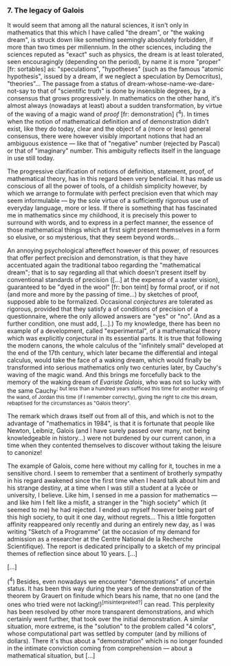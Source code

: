 ### 7. The legacy of Galois
It would seem that among all the natural sciences, it isn't only in mathematics that this which I have called "the dream", or "the waking dream", is struck down like something seemingly absolutely forbidden, if more than two times per millennium. In the other sciences, including the sciences reputed as "exact" such as physics, the dream is at least tolerated, seen encouragingly (depending on the period), by name it is more "proper" [fr: sortables] as: "speculations", "hypotheses" (such as the famous "atomic hypothesis", issued by a dream, if we neglect a speculation by Democritus), "theories"... The passage from a status of dream-whose-name-we-dare-not-say to that of "scientific truth" is done by insensible degrees, by a consensus that grows progressively. In mathematics on the other hand, it's almost always (nowadays at least) about a sudden transformation, by virtue of the waving of a magic wand of _proof_ [fr: demonstration] (<sup>4</sup>). In times when the notion of mathematical definition and of demonstration didn't exist, like they do today, clear and the object of a (more or less) general consensus, there were however visibly important notions that had an ambiguous existence &mdash; like that of "negative" number (rejected by Pascal) or that of "imaginary" number. This ambiguity reflects itself in the language in use still today.

The progressive clarification of notions of definition, statement, proof, of mathematical theory, has in this regard been very beneficial. It has made us conscious of all the power of tools, of a childish simplicity however, by which we arrange to formulate with perfect precision even that which may seem informulable &mdash; by the sole virtue of a sufficiently rigorous use of everyday language, more or less. If there is something that has fascinated me in mathematics since my childhood, it is precisely this power to surround with words, and to express in a perfect manner, the essence of those mathematical things which at first sight present themselves in a form so elusive, or so mysterious, that they seem beyond words...

An annoying psychological aftereffect however of this power, of resources that offer perfect precision and demonstration, is that they have accentuated again the traditional taboo regarding the "mathematical dream"; that is to say regarding all that which doesn't present itself by conventional standards of precision ([...] at the expense of a vaster vision), guaranteed to be "dyed in the wool" [fr: bon teint] by formal proof, or if not (and more and more by the passing of time...) by sketches of proof, supposed able to be formalized. Occasional _conjectures_ are tolerated as rigorous, provided that they satisfy a of conditions of precision of a questionnaire, where the only allowed answers are "yes" or "no". (And as a further condition, one must add, [...].) To my knowledge, there has been no example of a development, called "experimental", of a mathematical theory which was explicitly conjectural in its essential parts. It is true that following the modern canons, the whole calculus of the "infinitely small" developed at the end of the 17th century, which later became the differential and integal calculus, would take the face of a waking dream, which would finally be transformed into serious mathematics only two centuries later, by Cauchy's waving of the magic wand. And this brings me forcefully back to the memory of the waking dream of _Evariste Galois_, who was not so lucky with the same Cauchy<sup>; but less than a hundred years sufficed this time for another waving of the wand, of Jordan this time (if I remember correctly), giving the right to cite this dream, rebaptised for the circumstances as "Galois theory".

The remark which draws itself out from all of this, and which is not to the advantage of "mathematics in 1984", is that it is fortunate that people like Newton, Leibniz, Galois (and I have surely passed over many, not being knowledgeable in history...) were not burdened by our current canon, in a time when they contented themselves to discover without taking the leisure to canonize!

The example of Galois, come here without my calling for it, touches in me a sensitive chord. I seem to remember that a sentiment of brotherly sympathy in his regard awakened since the first time when I heard talk about him and his strange destiny, at a time when I was still a student at a lycée or university, I believe. Like him, I sensed in me a passion for mathematics &mdash; and like him I felt like a misfit, a stranger in the "high society" which (it seemed to me) he had rejected. I ended up myself however being part of this high society, to quit it one day, without regrets... This a little forgotten affinity reappeared only recently and during an entirely new day, as I was writing "Sketch of a Programme" (at the occasion of my demand for admission as a researcher at the Centre National de la Recherche Scientifique). The report is dedicated principally to a sketch of my principal themes of reflection since about 10 years. [...]

[...]

(<sup>4</sup>) Besides, even nowadays we encounter "demonstrations" of uncertain status. It has been this way during the years of the demonstration of the theorem by Grauert on finitude which bears his name, that no one (and the ones who tried were not lacking!)<sup>[misinterpreted?]</sup> can read. This perplexity has been resolved by other more transparent demonstrations, and which certainly went further, that took over the initial demonstration. A similar situation, more extreme, is the "solution" to the problem called "4 colors", whose computational part was settled by computer (and by millions of dollars). There it's thus about a "demonstration" which is no longer founded in the intimate conviction coming from comprehension &mdash; about a mathematical situation, but [...]
